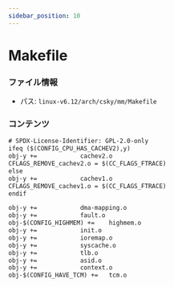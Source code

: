 ```yaml
---
sidebar_position: 10
---
```

# Makefile

### ファイル情報

- パス: `linux-v6.12/arch/csky/mm/Makefile`

### コンテンツ

```txt
# SPDX-License-Identifier: GPL-2.0-only
ifeq ($(CONFIG_CPU_HAS_CACHEV2),y)
obj-y +=			cachev2.o
CFLAGS_REMOVE_cachev2.o = $(CC_FLAGS_FTRACE)
else
obj-y +=			cachev1.o
CFLAGS_REMOVE_cachev1.o = $(CC_FLAGS_FTRACE)
endif

obj-y +=			dma-mapping.o
obj-y +=			fault.o
obj-$(CONFIG_HIGHMEM) +=	highmem.o
obj-y +=			init.o
obj-y +=			ioremap.o
obj-y +=			syscache.o
obj-y +=			tlb.o
obj-y +=			asid.o
obj-y +=			context.o
obj-$(CONFIG_HAVE_TCM) +=	tcm.o

```
